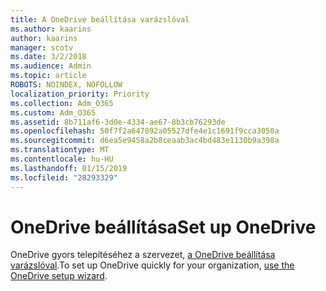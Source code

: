 ```yaml
---
title: A OneDrive beállítása varázslóval
ms.author: kaarins
author: kaarins
manager: scotv
ms.date: 3/2/2018
ms.audience: Admin
ms.topic: article
ROBOTS: NOINDEX, NOFOLLOW
localization_priority: Priority
ms.collection: Adm_O365
ms.custom: Adm_O365
ms.assetid: 8b711af6-3d0e-4334-ae67-8b3cb76293de
ms.openlocfilehash: 50f7f2a647092a05527dfe4e1c1691f9cca3050a
ms.sourcegitcommit: d6ea5e9458a2b8ceaab3ac4bd483e1130b9a398a
ms.translationtype: MT
ms.contentlocale: hu-HU
ms.lasthandoff: 01/15/2019
ms.locfileid: "28293329"
---
```

# <a name="set-up-onedrive"></a><span data-ttu-id="4e6a9-102">OneDrive beállítása</span><span class="sxs-lookup"><span data-stu-id="4e6a9-102">Set up OneDrive</span></span>

<span data-ttu-id="4e6a9-103">OneDrive gyors telepítéséhez a szervezet, [a OneDrive beállítása varázslóval](https://portal.office.com/onboarding/odfbquickstartguide).</span><span class="sxs-lookup"><span data-stu-id="4e6a9-103">To set up OneDrive quickly for your organization, [use the OneDrive setup wizard](https://portal.office.com/onboarding/odfbquickstartguide).</span></span>
  

